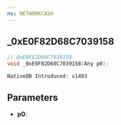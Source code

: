 ```yaml
---
ns: NETWORKCASH
---
```

## _0xE0F82D68C7039158

```c
// 0xE0F82D68C7039158
void _0xE0F82D68C7039158(Any p0);
```

```
NativeDB Introduced: v1493
```

## Parameters
* **p0**:
